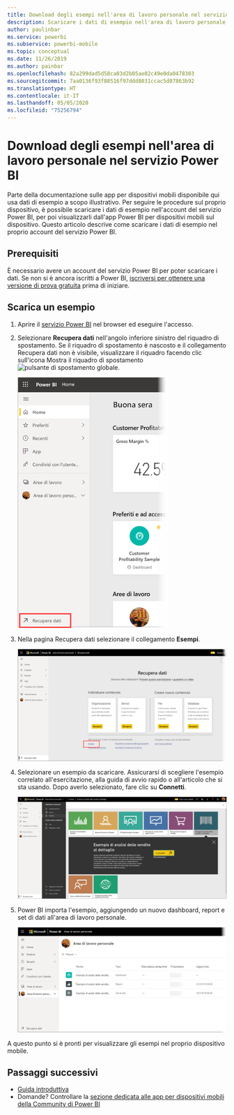 ```yaml
---
title: Download degli esempi nell'area di lavoro personale nel servizio Power BI
description: Scaricare i dati di esempio nell'area di lavoro personale nell'account del servizio Power BI per usarli nelle esercitazioni sulle app per dispositivi mobili.
author: paulinbar
ms.service: powerbi
ms.subservice: powerbi-mobile
ms.topic: conceptual
ms.date: 11/26/2019
ms.author: painbar
ms.openlocfilehash: 82a299dad5d58ca03d2b05ae02c49e0da0478303
ms.sourcegitcommit: 7aa0136f93f88516f97ddd8031ccac5d07863b92
ms.translationtype: HT
ms.contentlocale: it-IT
ms.lasthandoff: 05/05/2020
ms.locfileid: "75256794"
---
```

# <a name="downloading-samples-to-my-workspace-in-the-power-bi-service"></a>Download degli esempi nell'area di lavoro personale nel servizio Power BI

Parte della documentazione sulle app per dispositivi mobili disponibile qui usa dati di esempio a scopo illustrativo. Per seguire le procedure sul proprio dispositivo, è possibile scaricare i dati di esempio nell'account del servizio Power BI, per poi visualizzarli dall'app Power BI per dispositivi mobili sul dispositivo. Questo articolo descrive come scaricare i dati di esempio nel proprio account del servizio Power BI. 

## <a name="prerequisites"></a>Prerequisiti

È necessario avere un account del servizio Power BI per poter scaricare i dati. Se non si è ancora iscritti a Power BI, [iscriversi per ottenere una versione di prova gratuita](https://app.powerbi.com/signupredirect?pbi_source=web) prima di iniziare.

## <a name="download-a-sample"></a>Scarica un esempio

1. Aprire il [servizio Power BI](https://app.powerbi.com) nel browser ed eseguire l'accesso.

2. Selezionare **Recupera dati** nell'angolo inferiore sinistro del riquadro di spostamento. Se il riquadro di spostamento è nascosto e il collegamento Recupera dati non è visibile, visualizzare il riquadro facendo clic sull'icona Mostra il riquadro di spostamento ![pulsante di spostamento globale](./media/mobile-apps-download-samples/power-bi-iphone-global-nav-button.png).  
   
    ![Recuperare i dati](./media/mobile-apps-download-samples/power-bi-get-data.png)

3. Nella pagina Recupera dati selezionare il collegamento **Esempi**.
   
   ![Icona Esempi](./media/mobile-apps-download-samples/power-bi-samples-icon.png)

4. Selezionare un esempio da scaricare. Assicurarsi di scegliere l'esempio correlato all'esercitazione, alla guida di avvio rapido o all'articolo che si sta usando. Dopo averlo selezionato, fare clic su **Connetti**.
  
   ![Scegliere Connetti](./media/mobile-apps-download-samples/opportunity-connect.png)
   
5. Power BI importa l'esempio, aggiungendo un nuovo dashboard, report e set di dati all'area di lavoro personale.
   
   ![Dashboard di esempio](./media/mobile-apps-download-samples/power-bi-service-opportunity-sample.png)
  
A questo punto si è pronti per visualizzare gli esempi nel proprio dispositivo mobile.

## <a name="next-steps"></a>Passaggi successivi
* [Guida introduttiva](mobile-apps-quickstart-view-dashboard-report.md)
* Domande? Controllare la [sezione dedicata alle app per dispositivi mobili della Community di Power BI](https://go.microsoft.com/fwlink/?linkid=839277)
